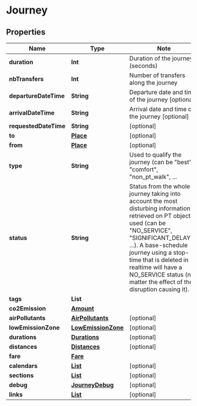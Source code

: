 # Journey

## Properties

Name | Type | Note
---- | ---- | ----
**duration** | **Int** | Duration of the journey (seconds) 
**nbTransfers** | **Int** | Number of transfers along the journey 
**departureDateTime** | **String** | Departure date and time of the journey [optional] 
**arrivalDateTime** | **String** | Arrival date and time of the journey [optional] 
**requestedDateTime** | **String** | [optional] 
**to** | [**Place**](Place.md) | [optional] 
**from** | [**Place**](Place.md) | [optional] 
**type** | **String** | Used to qualify the journey (can be \"best\", \"comfort\", \"non_pt_walk\", ... 
**status** | **String** | Status from the whole journey taking into account the most disturbing information retrieved on PT object used (can be \"NO_SERVICE\", \"SIGNIFICANT_DELAYS\", ...). A base-schedule journey using a stop-time that is deleted in realtime will have a NO_SERVICE status (no matter the effect of the disruption causing it). 
**tags** | **List<String>** | 
**co2Emission** | [**Amount**](Amount.md) | 
**airPollutants** | [**AirPollutants**](AirPollutants.md) | [optional] 
**lowEmissionZone** | [**LowEmissionZone**](LowEmissionZone.md) | [optional] 
**durations** | [**Durations**](Durations.md) | [optional] 
**distances** | [**Distances**](Distances.md) | [optional] 
**fare** | [**Fare**](Fare.md) | 
**calendars** | [**List<Calendar>**](Calendar.md) | [optional] 
**sections** | [**List<Section>**](Section.md) | [optional] 
**debug** | [**JourneyDebug**](JourneyDebug.md) | [optional] 
**links** | [**List<LinkSchema>**](LinkSchema.md) | [optional] 

